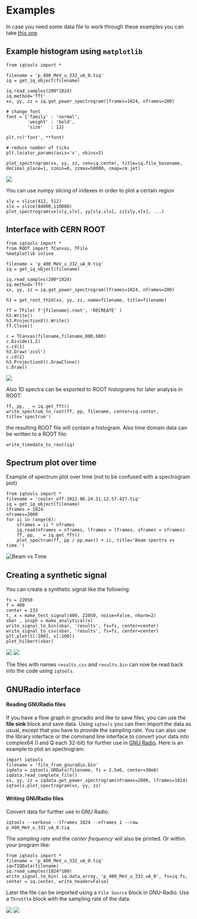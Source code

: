 # Examples

In case you need some data file to work through these examples you can take [this one](files/p_400_MeV_u_332_uA_0.tiq).

## Example histogram using `matplotlib`

```
from iqtools import *

filename = 'p_400_MeV_u_332_uA_0.tiq'
iq = get_iq_object(filename)

iq.read_samples(200*1024)
iq.method='fft'
xx, yy, zz = iq.get_power_spectrogram(lframes=1024, nframes=200)

# change font
font = {'family' : 'normal',
        'weight' : 'bold',
        'size'   : 12}

plt.rc('font', **font)

# reduce number of ticks
plt.locator_params(axis='x', nbins=3)

plot_spectrogram(xx, yy, zz, cen=iq.center, title=iq.file_basename, decimal_place=1, zzmin=0, zzmax=50000, cmap=cm.jet)
```
![](img/histo.png)

You can use numpy slicing of indexes in order to plot a certain region

```
sly = slice(412, 512)
slx = slice(84000,110000)
plot_spectrogram(xx[sly,slx], yy[sly,slx], zz[sly,slx], ...)
```

## Interface with CERN ROOT

```
from iqtools import *
from ROOT import TCanvas, TFile
%matplotlib inline

filename = 'p_400_MeV_u_332_uA_0.tiq'
iq = get_iq_object(filename)

iq.read_samples(200*1024)
iq.method='fft'
xx, yy, zz = iq.get_power_spectrogram(lframes=1024, nframes=200)

h3 = get_root_th2d(xx, yy, zz, name=filename, title=filename)

ff = TFile( f'{filename}.root', 'RECREATE' )
h3.Write()
h3.ProjectionX().Write()
ff.Close()

c = TCanvas(filename,filename,800,600)
c.Divide(1,2)
c.cd(1)
h3.Draw('zcol')
c.cd(2)
h3.ProjectionX().DrawClone()
c.Draw()
```
![](img/rootplot.png)

Also 1D spectra can be exported to ROOT histograms for later analysis in ROOT:

```
ff, pp, _ = iq.get_fft()
write_spectrum_to_root(ff, pp, filename, center=iq.center, title='spectrum')
```

the resulting ROOT file will contain a histogram. Also time domain data can be written to a ROOT file:

```
write_timedata_to_root(iq)
```



## Spectrum plot over time

Example of spectrum plot over time (not to be confused with a spectrogram plot)

```
from iqtools import *
filename = 'cooler_off-2022.06.24.11.12.57.427.tiq'
iq = get_iq_object(filename)
lframes = 1024
nframes=3000
for ii in range(6):
    sframes = ii * nframes
    iq.read(nframes = nframes, lframes = lframes, sframes = sframes)
    ff, pp, _ = iq.get_fft()
    plot_spectrum(ff, pp / pp.max() + ii, title='Beam spectra vs time.')
```

![Beam vs Time](img/beamvstime.png)


## Creating a synthetic signal

You can create a synthetic signal like the following:

```
fs = 22050
f = 400
center = 133
t, x = make_test_signal(400, 22050, noise=False, nharm=2)
xbar , insph = make_analytical(x)
write_signal_to_bin(xbar, 'results', fs=fs, center=center)
write_signal_to_csv(xbar, 'results', fs=fs, center=center)
plt.plot(t[:100], x[:100])
plot_hilbert(xbar)
```
![](img/time.png)
![](img/hilbert.png)

The files with names `results.csv` and `results.bin` can now be read back into the code using `iqtools`.

## GNURadio interface
#### Reading GNURadio files

If you have a flow graph in gnuradio and like to save files, you can use the **file sink** block and save data. Using `iqtools` you can then import the data as usual, except that you have to provide the sampling rate. You can also use the library interface or the command line interface to convert your data into complex64 (I and Q each 32-bit) for further use in [GNU Radio](http://gnuradio.org/). Here is an example to plot an spectrogram:

    import iqtools
    filename = 'file_from_gnuradio.bin'
    iqdata = iqtools.GRData(filename, fs = 2.5e6, center=30e6)
    iqdata.read_complete_file()
    xx, yy, zz = iqdata.get_power_spectrogram(nframes=2000, lframes=1024)
    iqtools.plot_spectrogram(xx, yy, zz)

#### Writing GNURadio files

Convert data for further use in GNU Radio.

    iqtools --verbose --lframes 1024 --nframes 1 --raw p_400_MeV_u_332_uA_0.tiq

The *sampling rate* and the *center frequency* will also be printed. Or within your program like:

```
from iqtools import *
filename = 'p_400_MeV_u_332_uA_0.tiq'
iq=TIQData(filename)
iq.read_samples(1024*100)
write_signal_to_bin( iq.data_array, 'p_400_MeV_u_332_uA_0', fs=iq.fs, center = iq.center, write_header=False)
```

Later the file can be imported using a `File Source` block in GNU-Radio. Use a `Throttle` block with the sampling rate of the data.

![](img/gnuradio1.png)
![](img/gnuradio2.png)
